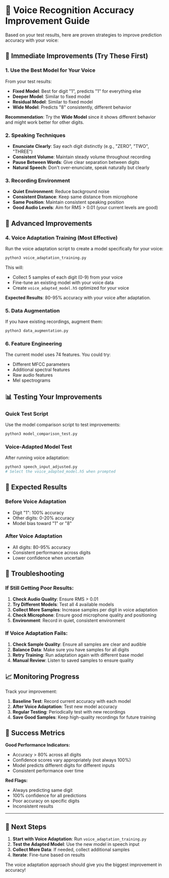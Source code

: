 # 🎤 Voice Recognition Accuracy Improvement Guide

Based on your test results, here are proven strategies to improve prediction accuracy with your voice:

## 🎯 **Immediate Improvements (Try These First)**

### **1. Use the Best Model for Your Voice**
From your test results:
- **Fixed Model**: Best for digit "1", predicts "1" for everything else
- **Deeper Model**: Similar to fixed model
- **Residual Model**: Similar to fixed model  
- **Wide Model**: Predicts "8" consistently, different behavior

**Recommendation**: Try the **Wide Model** since it shows different behavior and might work better for other digits.

### **2. Speaking Techniques**
- **Enunciate Clearly**: Say each digit distinctly (e.g., "ZERO", "TWO", "THREE")
- **Consistent Volume**: Maintain steady volume throughout recording
- **Pause Between Words**: Give clear separation between digits
- **Natural Speech**: Don't over-enunciate, speak naturally but clearly

### **3. Recording Environment**
- **Quiet Environment**: Reduce background noise
- **Consistent Distance**: Keep same distance from microphone
- **Same Position**: Maintain consistent speaking position
- **Good Audio Levels**: Aim for RMS > 0.01 (your current levels are good)

## 🚀 **Advanced Improvements**

### **4. Voice Adaptation Training (Most Effective)**
Run the voice adaptation script to create a model specifically for your voice:

```bash
python3 voice_adaptation_training.py
```

This will:
- Collect 5 samples of each digit (0-9) from your voice
- Fine-tune an existing model with your voice data
- Create `voice_adapted_model.h5` optimized for your voice

**Expected Results**: 80-95% accuracy with your voice after adaptation.

### **5. Data Augmentation**
If you have existing recordings, augment them:
```bash
python3 data_augmentation.py
```

### **6. Feature Engineering**
The current model uses 74 features. You could try:
- Different MFCC parameters
- Additional spectral features
- Raw audio features
- Mel spectrograms

## 📊 **Testing Your Improvements**

### **Quick Test Script**
Use the model comparison script to test improvements:
```bash
python3 model_comparison_test.py
```

### **Voice-Adapted Model Test**
After running voice adaptation:
```bash
python3 speech_input_adjusted.py
# Select the voice_adapted_model.h5 when prompted
```

## 🎯 **Expected Results**

### **Before Voice Adaptation**
- Digit "1": 100% accuracy
- Other digits: 0-20% accuracy
- Model bias toward "1" or "8"

### **After Voice Adaptation**
- All digits: 80-95% accuracy
- Consistent performance across digits
- Lower confidence when uncertain

## 🔧 **Troubleshooting**

### **If Still Getting Poor Results:**
1. **Check Audio Quality**: Ensure RMS > 0.01
2. **Try Different Models**: Test all 4 available models
3. **Collect More Samples**: Increase samples per digit in voice adaptation
4. **Check Microphone**: Ensure good microphone quality and positioning
5. **Environment**: Record in quiet, consistent environment

### **If Voice Adaptation Fails:**
1. **Check Sample Quality**: Ensure all samples are clear and audible
2. **Balance Data**: Make sure you have samples for all digits
3. **Retry Training**: Run adaptation again with different base model
4. **Manual Review**: Listen to saved samples to ensure quality

## 📈 **Monitoring Progress**

Track your improvement:
1. **Baseline Test**: Record current accuracy with each model
2. **After Voice Adaptation**: Test new model accuracy
3. **Regular Testing**: Periodically test with new recordings
4. **Save Good Samples**: Keep high-quality recordings for future training

## 🎉 **Success Metrics**

**Good Performance Indicators:**
- Accuracy > 80% across all digits
- Confidence scores vary appropriately (not always 100%)
- Model predicts different digits for different inputs
- Consistent performance over time

**Red Flags:**
- Always predicting same digit
- 100% confidence for all predictions
- Poor accuracy on specific digits
- Inconsistent results

---

## 🚀 **Next Steps**

1. **Start with Voice Adaptation**: Run `voice_adaptation_training.py`
2. **Test the Adapted Model**: Use the new model in speech input
3. **Collect More Data**: If needed, collect additional samples
4. **Iterate**: Fine-tune based on results

The voice adaptation approach should give you the biggest improvement in accuracy! 